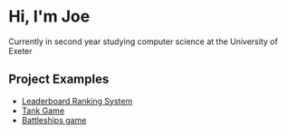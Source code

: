 <h1>Hi, I'm Joe</h1>
<p>Currently in second year studying computer science at the University of Exeter</p>

<h2>Project Examples</h2>

- [Leaderboard Ranking System](https://github.com/JoeTarrant1/LeaderboardSystem)
- [Tank Game](https://github.com/JoeTarrant1/TankGame)
- [Battleships game](https://github.com/JoeTarrant1/BattleshipsGame) 



<!--
**JoeTarrant1/JoeTarrant1** is a ✨ _special_ ✨ repository because its `README.md` (this file) appears on your GitHub profile.

Here are some ideas to get you started:

- 🔭 I’m currently working on ...
- 🌱 I’m currently learning ...
- 👯 I’m looking to collaborate on ...
- 🤔 I’m looking for help with ...
- 💬 Ask me about ...
- 📫 How to reach me: ...
- 😄 Pronouns: ...
- ⚡ Fun fact: ...
-->
